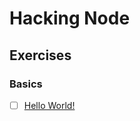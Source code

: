 # Hacking Node

## Exercises

### Basics

- [ ] [Hello World!](/01-basics/ex001.js)
<!-- - [ ] [What's your name?](/01-basics/exercise-001.js) -->

